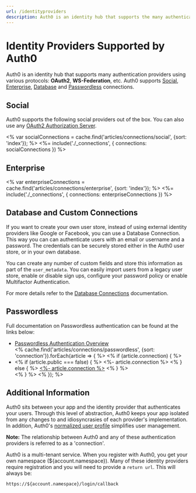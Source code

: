 ```yaml
---
url: /identityproviders
description: Auth0 is an identity hub that supports the many authentication providers listed here.
---
```


<style>
.connection {
  padding: 15px;
  /*border: 1px solid $gray-lighter;*/
}
.connection-content {
  text-align: center;
  min-height: 150px;
}
.connection-content:before {
  content: ' ';
  display: inline-block;
  vertical-align: middle;
  height: 90px;
}
.connection-image-wrap {
  display: inline-block;
  vertical-align: middle;
}
.connection-image-wrap img {
  max-height: 80px;
  max-width: 120px;
}
</style>

# Identity Providers Supported by Auth0

Auth0 is an identity hub that supports many authentication providers using various protocols: **OAuth2**, **WS-Federation**, etc. Auth0 supports [Social](#social), [Enterprise](#enterprise), [Database](#database-and-custom-connections) and [Passwordless](#passwordless) connections.

## Social

Auth0 supports the following social providers out of the box. You can also use any [OAuth2 Authorization Server](/connections/social/oauth2).

<% var socialConnections = cache.find('articles/connections/social', {sort: 'index'}); %>
<%= include('./_connections', { connections: socialConnections }) %>

## Enterprise

<% var enterpriseConnections = cache.find('articles/connections/enterprise', {sort: 'index'}); %>
<%= include('./_connections', { connections: enterpriseConnections }) %>

## Database and Custom Connections

If you want to create your own user store, instead of using external identity providers like Google or Facebook, you can use a Database Connection. This way you can can authenticate users with an email or username and a password. The credentials can be securely stored either in the Auth0 user store, or in your own database.

You can create any number of custom fields and store this information as part of the `user_metadata`. You can easily import users from a legacy user store, enable or disable sign ups, configure your password policy or enable Multifactor Authentication.

For more details refer to the [Database Connections](/connections/database) documentation.

## Passwordless
Full documentation on Passwordless authentication can be found at the links below:

<ul>
<li><a href="/connections/passwordless">Passwordless Authentication Overview</a></li>
<% cache.find('articles/connections/passwordless', {sort: 'connection'}).forEach(article => { %>
  <% if (article.connection) { %>
    <li>
      <% if (article.public === false) { %>
        <%- article.connection %>
      <% } else { %>
        <a href="<%- article.url %>"><%- article.connection %></a>
      <% } %>
    </li>
  <% } %>
<% }); %>
</ul>


## Additional Information

Auth0 sits between your app and the identity provider that authenticates your users. Through this level of abstraction, Auth0 keeps your app isolated from any changes to and idiosyncrasies of each provider's implementation. In addition, Auth0's [normalized user profile](/user-profile) simplifies user management.

**Note:** The relationship between Auth0 and any of these authentication providers is referred to as a 'connection'.

Auth0 is a multi-tenant service. When you register with Auth0, you get your own namespace (${account.namespace}). Many of these identity providers require registration and you will need to provide a `return url`. This will always be:

`https://${account.namespace}/login/callback`
